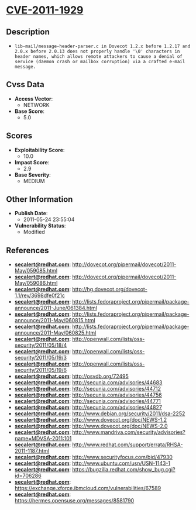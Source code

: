 
# [CVE-2011-1929](http://dovecot.org/pipermail/dovecot/2011-May/059085.html)

## Description

- `lib-mail/message-header-parser.c in Dovecot 1.2.x before 1.2.17 and 2.0.x before 2.0.13 does not properly handle '\0' characters in header names, which allows remote attackers to cause a denial of service (daemon crash or mailbox corruption) via a crafted e-mail message.`

## Cvss Data

- **Access Vector**:
  - NETWORK
- **Base Score**:
  - 5.0

## Scores

- **Exploitability Score**:
  - 10.0
- **Impact Score**:
  - 2.9
- **Base Severity**:
  - MEDIUM

## Other Information

- **Publish Date**:
  - 2011-05-24 23:55:04
- **Vulnerability Status**:
  - Modified

## References

- **secalert@redhat.com**: http://dovecot.org/pipermail/dovecot/2011-May/059085.html
- **secalert@redhat.com**: http://dovecot.org/pipermail/dovecot/2011-May/059086.html
- **secalert@redhat.com**: http://hg.dovecot.org/dovecot-1.1/rev/3698dfe0f21c
- **secalert@redhat.com**: http://lists.fedoraproject.org/pipermail/package-announce/2011-June/061384.html
- **secalert@redhat.com**: http://lists.fedoraproject.org/pipermail/package-announce/2011-May/060815.html
- **secalert@redhat.com**: http://lists.fedoraproject.org/pipermail/package-announce/2011-May/060825.html
- **secalert@redhat.com**: http://openwall.com/lists/oss-security/2011/05/18/4
- **secalert@redhat.com**: http://openwall.com/lists/oss-security/2011/05/19/3
- **secalert@redhat.com**: http://openwall.com/lists/oss-security/2011/05/19/6
- **secalert@redhat.com**: http://osvdb.org/72495
- **secalert@redhat.com**: http://secunia.com/advisories/44683
- **secalert@redhat.com**: http://secunia.com/advisories/44712
- **secalert@redhat.com**: http://secunia.com/advisories/44756
- **secalert@redhat.com**: http://secunia.com/advisories/44771
- **secalert@redhat.com**: http://secunia.com/advisories/44827
- **secalert@redhat.com**: http://www.debian.org/security/2011/dsa-2252
- **secalert@redhat.com**: http://www.dovecot.org/doc/NEWS-1.2
- **secalert@redhat.com**: http://www.dovecot.org/doc/NEWS-2.0
- **secalert@redhat.com**: http://www.mandriva.com/security/advisories?name=MDVSA-2011:101
- **secalert@redhat.com**: http://www.redhat.com/support/errata/RHSA-2011-1187.html
- **secalert@redhat.com**: http://www.securityfocus.com/bid/47930
- **secalert@redhat.com**: http://www.ubuntu.com/usn/USN-1143-1
- **secalert@redhat.com**: https://bugzilla.redhat.com/show_bug.cgi?id=706286
- **secalert@redhat.com**: https://exchange.xforce.ibmcloud.com/vulnerabilities/67589
- **secalert@redhat.com**: https://hermes.opensuse.org/messages/8581790
